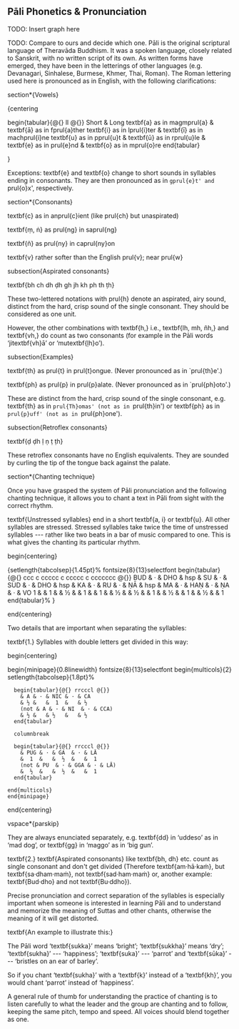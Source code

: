 ## Pāli Phonetics & Pronunciation<a id="phonetics-pronunciation"></a>

TODO: Insert graph here

TODO: Compare to ours and decide which one.
Pāli is the original scriptural language of Theravāda Buddhism. It was a spoken
language, closely related to Sanskrit, with no written script of its own. As
written forms have emerged, they have been in the letterings of other languages
(e.g. Devanagari, Sinhalese, Burmese, Khmer, Thai, Roman). The Roman lettering
used here is pronounced as in English, with the following clarifications:

section*{Vowels}

{centering

begin{tabular}{@{} ll @{}}
Short & Long
textbf{a} as in magmprul{a} &
textbf{ā} as in fprul{a}ther
textbf{i} as in lprul{i}ter &
textbf{ī} as in machprul{i}ne
textbf{u} as in pprul{u}t &
textbf{ū} as in rprul{u}le
& textbf{e} as in prul{e}nd
& textbf{o} as in mprul{o}re
end{tabular}

}

Exceptions: textbf{e} and textbf{o} change to short sounds in syllables
ending in consonants. They are then pronounced as in `gprul{e}t' and
`prul{o}x', respectively.

section*{Consonants}

textbf{c} as in anprul{c}ient (like prul{ch} but unaspirated)

textbf{ṃ, ṅ} as prul{ng} in saprul{ng}

textbf{ñ} as prul{ny} in caprul{ny}on

textbf{v} rather softer than the English prul{v}; near prul{w}

subsection{Aspirated consonants}

textbf{bh ch dh ḍh gh jh kh ph th ṭh}

These two-lettered notations with prul{h} denote an aspirated, airy sound,
distinct from the hard, crisp sound of the single consonant. They should be
considered as one unit.

However, the other combinations with textbf{h,} i.e., textbf{lh, mh, ñh,} and
textbf{vh,} do count as two consonants (for example in the Pāli words
‘jitextbf{vh}ā’ or ‘mutextbf{ḷh}o’).

subsection{Examples}

textbf{th} as prul{t} in prul{t}ongue. (Never pronounced as in `prul{th}e'.)

textbf{ph} as prul{p} in prul{p}alate. (Never pronounced as in `prul{ph}oto'.)

These are distinct from the hard, crisp sound of the single consonant, e.g.
textbf{th} as in `prul{Th}omas' (not as in `prul{th}in') or textbf{ph} as
in `prul{p}uff' (not as in `prul{ph}one').

subsection{Retroflex consonants}

textbf{ḍ ḍh ḷ ṇ ṭ ṭh}

These retroflex consonants have no English equivalents. They are sounded
by curling the tip of the tongue back against the palate.

section*{Chanting technique}

Once you have grasped the system of Pāli pronunciation and the following
chanting technique, it allows you to chant a text in Pāli from sight
with the correct rhythm.

textbf{Unstressed syllables} end in a short textbf{a, i} or
textbf{u}. All other syllables are stressed. Stressed syllables take
twice the time of unstressed syllables --- rather like two beats in a bar
of music compared to one. This is what gives the chanting its particular
rhythm.

begin{centering}

{setlength{tabcolsep}{1.45pt}%
fontsize{8}{13}selectfont
begin{tabular}{@{} ccc c ccccc c ccccc c ccccccc @{}}
BUD & · & DHO & hsp & SU & · & SUD & · & DHO & hsp & KA & · & RU & · & ṆĀ & hsp & MA & · & HAṆ & · & ṆA & · & VO
1  &   & 1   &      & ½  &   & 1   &   & 1   &      & ½  &   & ½  &   & 1  &      & ½  &   & 1   &   & ½  &   & 1
end{tabular}%
}

end{centering}

Two details that are important when separating the syllables:

textbf{1.} Syllables with double letters get divided in this way:

begin{centering}

begin{minipage}{0.8linewidth}
fontsize{8}{13}selectfont
begin{multicols}{2}
setlength{tabcolsep}{1.8pt}%

      begin{tabular}{@{} rrcccl @{}}
        & A & · & NIC & · & CA
        & ½ &   &  1  &   & ½
        (not & A & · & NI  & · & CCA)
        & ½ &   & ½   &   & ½
      end{tabular}

      columnbreak

      begin{tabular}{@{} rrcccl @{}}
        & PUG & · & GA  & · & LĀ
        &  1  &   &  ½  &   &  1
        (not & PU  & · & GGA & · & LĀ)
        &  ½  &   &  ½  &   &  1
      end{tabular}

    end{multicols}
    end{minipage}

end{centering}

vspace*{parskip}

They are always enunciated separately, e.g. textbf{dd} in ‘uddeso’ as
in ‘mad dog’, or textbf{gg} in ‘maggo’ as in ‘big gun’.

textbf{2.} textbf{Aspirated consonants} like textbf{bh, dh} etc.
count as single consonant and don't get divided (Therefore
textbf{am·hā·kaṁ}, but textbf{sa·dham·maṁ}, not textbf{sad·ham·maṁ}
or, another example: textbf{Bud·dho} and not textbf{Bu·ddho}).

Precise pronunciation and correct separation of the syllables is
especially important when someone is interested in learning Pāli and to
understand and memorize the meaning of Suttas and other chants,
otherwise the meaning of it will get distorted.

textbf{An example to illustrate this:}

The Pāli word ‘textbf{sukka}’ means ‘bright’; ‘textbf{sukkha}’ means
‘dry’; ‘textbf{sukha}’ --- ‘happiness’; ‘textbf{suka}’ --- ‘parrot’ and
‘textbf{sūka}’ --- ‘bristles on an ear of barley’.

So if you chant ‘textbf{sukha}’ with a ‘textbf{k}’ instead of a
‘textbf{kh}’, you would chant ‘parrot’ instead of ‘happiness’.

A general rule of thumb for understanding the practice of chanting is to
listen carefully to what the leader and the group are chanting and to
follow, keeping the same pitch, tempo and speed. All voices should blend
together as one.
